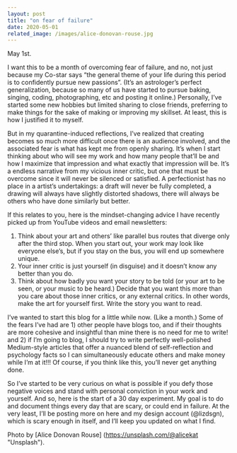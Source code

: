 ```yaml
---
layout: post
title: "on fear of failure"
date: 2020-05-01
related_image: /images/alice-donovan-rouse.jpg
---
```

May 1st.

I want this to be a month of overcoming fear of failure, and no, not just because my Co-star says “the general theme of your life during this period is to confidently pursue new passions”. (It’s an astrologer’s perfect generalization, because so many of us have started to pursue baking, singing, coding, photographing, etc and posting it online.) Personally, I’ve started some new hobbies but limited sharing to close friends, preferring to make things for the sake of making or improving my skillset. At least, this is how I justified it to myself.

But in my quarantine-induced reflections, I’ve realized that creating becomes so much more difficult once there is an audience involved, and the associated fear is what has kept me from openly sharing. It’s when I start thinking about who will see my work and how many people that’ll be and how I maximize that impression and what exactly that impression will be. It’s a endless narrative from my vicious inner critic, but one that must be overcome since it will never be silenced or satisfied. A perfectionist has no place in a artist’s undertakings: a draft will never be fully completed, a drawing will always have slightly distorted shadows, there will always be others who have done similarly but better.

If this relates to you, here is the mindset-changing advice I have recently picked up from YouTube videos and email newsletters:

1. Think about your art and others’ like parallel bus routes that diverge only after the third stop. When you start out, your work may look like everyone else’s, but if you stay on the bus, you will end up somewhere unique.
2. Your inner critic is just yourself (in disguise) and it doesn’t know any better than you do.
3. Think about how badly you want your story to be told (or your art to be seen, or your music to be heard.) Decide that you want this more than you care about those inner critics, or any external critics. 
In other words, make the art for yourself first. Write the story you want to read.

I’ve wanted to start this blog for a little while now. (Like a month.) Some of the fears I’ve had are 1) other people have blogs too, and if their thoughts are more cohesive and insightful than mine there is no need for me to write! and 2) if I’m going to blog, I should try to write perfectly well-polished Medium-style articles that offer a nuanced blend of self-reflection and psychology facts so I can simultaneously educate others and make money while I’m at it!!! Of course, if you think like this, you’ll never get anything done.

So I’ve started to be very curious on what is possible if you defy those negative voices and stand with personal conviction in your work and yourself. And so, here is the start of a 30 day experiment. My goal is to do and document things every day that are scary, or could end in failure. At the very least, I’ll be posting more on here and my design account (@lizdsgn), which is scary enough in itself, and I’ll keep you updated on what I find.

Photo by [Alice Donovan Rouse] (https://unsplash.com/@alicekat "Unsplash"). 
